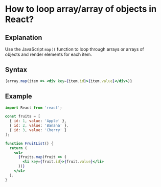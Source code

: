 # How to loop array/array of objects in React?

## Explanation
Use the JavaScript `map()` function to loop through arrays or arrays of objects and render elements for each item.

## Syntax
```jsx
{array.map(item => <div key={item.id}>{item.value}</div>)}
```

## Example
```jsx
import React from 'react';

const fruits = [
  { id: 1, value: 'Apple' },
  { id: 2, value: 'Banana' },
  { id: 3, value: 'Cherry' }
];

function FruitList() {
  return (
    <ul>
      {fruits.map(fruit => (
        <li key={fruit.id}>{fruit.value}</li>
      ))}
    </ul>
  );
}
``` 